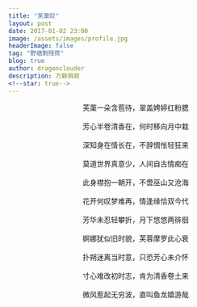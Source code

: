 ```yaml
---
title: "芙蕖叹"
layout: post
date: 2017-01-02 23:00
image: /assets/images/profile.jpg
headerImage: false
tag: "野塘剩残荷"
blog: true
author: dragonclouder
description: 万籁俱寂
<!--star: true-->
---
```

<center>芙蕖一朵含苞待，翠盖娉婷红粉腮</center><br>
<center>芳心半卷清香在，何时移向月中栽</center><br>
<center>深知身在情长在，不辞惆怅轻狂来</center><br>
<center>莫道世界真意少，人间自古情痴在</center><br>
<center>此身襟抱一朝开，不啻巫山又沧海</center><br>
<center>花开何叹梦难再，情逢缘恰双今代</center><br>
<center>芳华未忍轻攀折，月下悠悠两徘徊</center><br>
<center>婀娜犹似旧时貌，芙蓉摩罗此心衰</center><br>
<center>扑朔迷离当时意，只恐芳心未介怀</center><br>
<center>寸心难改初时志，肯为清香卷土来</center><br>
<center>微风惹起无穷波，直叫鱼龙嬉游哉</center><br>
